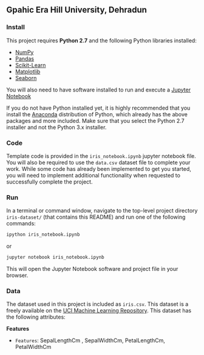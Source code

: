 
## Gpahic Era Hill University, Dehradun

### Install

This project requires **Python 2.7** and the following Python libraries installed:

- [NumPy](http://www.numpy.org/)
- [Pandas](http://pandas.pydata.org)
- [Scikit-Learn](http://scikit-learn.org/stable/)
- [Matplotlib](http://matplotlib.org/users/installing.html/)
- [Seaborn](https://seaborn.pydata.org/installing.html/)


You will also need to have software installed to run and execute a [Jupyter Notebook](http://ipython.org/notebook.html)

If you do not have Python installed yet, it is highly recommended that you install the [Anaconda](http://continuum.io/downloads) distribution of Python, which already has the above packages and more included. Make sure that you select the Python 2.7 installer and not the Python 3.x installer.

### Code

Template code is provided in the `iris_notebook.ipynb` jupyter notebook file. You will also be required to use the `data.csv` dataset file to complete your work. While some code has already been implemented to get you started, you will need to implement additional functionality when requested to successfully complete the project.

### Run

In a terminal or command window, navigate to the top-level project directory `iris-dataset/` (that contains this README) and run one of the following commands:

```bash
ipython iris_notebook.ipynb
```  
or
```bash
jupyter notebook iris_notebook.ipynb
```

This will open the Jupyter Notebook software and project file in your browser.

### Data

The dataset used in this project is included as `iris.csv`. This dataset is a freely available on the [UCI Machine Learning Repository](https://archive.ics.uci.edu/ml/datasets/). This dataset has the following attributes:

**Features**
-  `Features`: SepalLengthCm , SepalWidthCm, PetalLengthCm, PetalWidthCm



